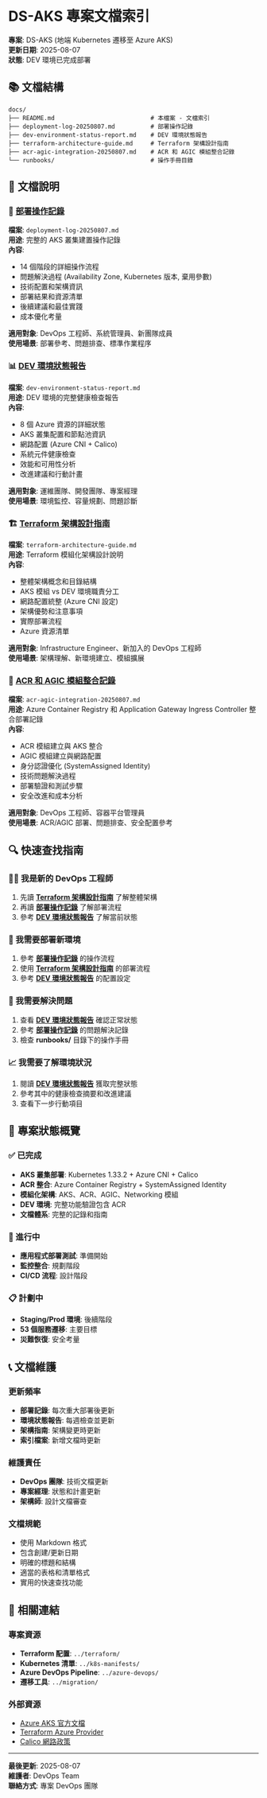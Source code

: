 # DS-AKS 專案文檔索引

**專案**: DS-AKS (地端 Kubernetes 遷移至 Azure AKS)  
**更新日期**: 2025-08-07  
**狀態**: DEV 環境已完成部署  

## 📚 文檔結構

```
docs/
├── README.md                           # 本檔案 - 文檔索引
├── deployment-log-20250807.md          # 部署操作記錄
├── dev-environment-status-report.md    # DEV 環境狀態報告  
├── terraform-architecture-guide.md     # Terraform 架構設計指南
├── acr-agic-integration-20250807.md    # ACR 和 AGIC 模組整合記錄
└── runbooks/                           # 操作手冊目錄
```

## 📖 文檔說明

### 🚀 [部署操作記錄](deployment-log-20250807.md)
**檔案**: `deployment-log-20250807.md`  
**用途**: 完整的 AKS 叢集建置操作記錄  
**內容**:
- 14 個階段的詳細操作流程
- 問題解決過程 (Availability Zone, Kubernetes 版本, 棄用參數)
- 技術配置和架構資訊
- 部署結果和資源清單
- 後續建議和最佳實踐
- 成本優化考量

**適用對象**: DevOps 工程師、系統管理員、新團隊成員  
**使用場景**: 部署參考、問題排查、標準作業程序

### 📊 [DEV 環境狀態報告](dev-environment-status-report.md)
**檔案**: `dev-environment-status-report.md`  
**用途**: DEV 環境的完整健康檢查報告  
**內容**:
- 8 個 Azure 資源的詳細狀態
- AKS 叢集配置和節點池資訊
- 網路配置 (Azure CNI + Calico)
- 系統元件健康檢查
- 效能和可用性分析
- 改進建議和行動計畫

**適用對象**: 運維團隊、開發團隊、專案經理  
**使用場景**: 環境監控、容量規劃、問題診斷

### 🏗️ [Terraform 架構設計指南](terraform-architecture-guide.md)
**檔案**: `terraform-architecture-guide.md`  
**用途**: Terraform 模組化架構設計說明  
**內容**:
- 整體架構概念和目錄結構
- AKS 模組 vs DEV 環境職責分工
- 網路配置統整 (Azure CNI 設定)
- 架構優勢和注意事項
- 實際部署流程
- Azure 資源清單

**適用對象**: Infrastructure Engineer、新加入的 DevOps 工程師  
**使用場景**: 架構理解、新環境建立、模組擴展

### 🔧 [ACR 和 AGIC 模組整合記錄](acr-agic-integration-20250807.md)
**檔案**: `acr-agic-integration-20250807.md`  
**用途**: Azure Container Registry 和 Application Gateway Ingress Controller 整合部署記錄  
**內容**:
- ACR 模組建立與 AKS 整合
- AGIC 模組建立與網路配置
- 身分認證優化 (SystemAssigned Identity)
- 技術問題解決過程
- 部署驗證和測試步驟
- 安全改進和成本分析

**適用對象**: DevOps 工程師、容器平台管理員  
**使用場景**: ACR/AGIC 部署、問題排查、安全配置參考

## 🔍 快速查找指南

### 👷‍♂️ 我是新的 DevOps 工程師
1. 先讀 **[Terraform 架構設計指南](terraform-architecture-guide.md)** 了解整體架構
2. 再讀 **[部署操作記錄](deployment-log-20250807.md)** 了解部署流程
3. 參考 **[DEV 環境狀態報告](dev-environment-status-report.md)** 了解當前狀態

### 🔧 我需要部署新環境
1. 參考 **[部署操作記錄](deployment-log-20250807.md)** 的操作流程
2. 使用 **[Terraform 架構設計指南](terraform-architecture-guide.md)** 的部署流程
3. 參考 **[DEV 環境狀態報告](dev-environment-status-report.md)** 的配置設定

### 🚨 我需要解決問題
1. 查看 **[DEV 環境狀態報告](dev-environment-status-report.md)** 確認正常狀態
2. 參考 **[部署操作記錄](deployment-log-20250807.md)** 的問題解決記錄
3. 檢查 **runbooks/** 目錄下的操作手冊

### 📈 我需要了解環境狀況
1. 閱讀 **[DEV 環境狀態報告](dev-environment-status-report.md)** 獲取完整狀態
2. 參考其中的健康檢查摘要和改進建議
3. 查看下一步行動項目

## 🎯 專案狀態概覽

### ✅ 已完成
- **AKS 叢集部署**: Kubernetes 1.33.2 + Azure CNI + Calico
- **ACR 整合**: Azure Container Registry + SystemAssigned Identity
- **模組化架構**: AKS、ACR、AGIC、Networking 模組
- **DEV 環境**: 完整功能驗證包含 ACR
- **文檔體系**: 完整的記錄和指南

### 🔄 進行中
- **應用程式部署測試**: 準備開始
- **監控整合**: 規劃階段
- **CI/CD 流程**: 設計階段

### 📋 計劃中
- **Staging/Prod 環境**: 後續階段
- **53 個服務遷移**: 主要目標
- **災難恢復**: 安全考量

## 📞 文檔維護

### 更新頻率
- **部署記錄**: 每次重大部署後更新
- **環境狀態報告**: 每週檢查並更新
- **架構指南**: 架構變更時更新
- **索引檔案**: 新增文檔時更新

### 維護責任
- **DevOps 團隊**: 技術文檔更新
- **專案經理**: 狀態和計畫更新
- **架構師**: 設計文檔審查

### 文檔規範
- 使用 Markdown 格式
- 包含創建/更新日期
- 明確的標題和結構
- 適當的表格和清單格式
- 實用的快速查找功能

## 🔗 相關連結

### 專案資源
- **Terraform 配置**: `../terraform/`
- **Kubernetes 清單**: `../k8s-manifests/`
- **Azure DevOps Pipeline**: `../azure-devops/`
- **遷移工具**: `../migration/`

### 外部資源
- [Azure AKS 官方文檔](https://docs.microsoft.com/en-us/azure/aks/)
- [Terraform Azure Provider](https://registry.terraform.io/providers/hashicorp/azurerm/latest/docs)
- [Calico 網路政策](https://docs.projectcalico.org/about/about-network-policy)

---

**最後更新**: 2025-08-07  
**維護者**: DevOps Team  
**聯絡方式**: 專案 DevOps 團隊